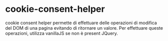 # cookie-consent-helper

cookie consent helper permette di effettuare delle operazioni di modifica del DOM di una pagina evitando di ritornare un valore.
Per effettuare queste operazioni, utilizza vanillaJS se non è present JQuery.

